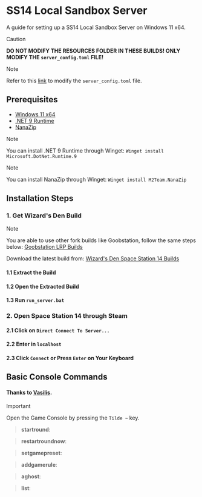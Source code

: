 # SS14 Local Sandbox Server
A guide for setting up a SS14 Local Sandbox Server on Windows 11 x64.

> [!CAUTION]
> **DO NOT MODIFY THE RESOURCES FOLDER IN THESE BUILDS! ONLY MODIFY THE `server_config.toml` FILE!**

> [!NOTE]
> Refer to this [link](https://docs.spacestation14.com/en/general-development/tips/config-file-reference.html) to modify the `server_config.toml` file.

## Prerequisites

- [Windows 11 x64](https://www.microsoft.com/en-us/software-download/windows11)
- [.NET 9 Runtime](https://dotnet.microsoft.com/en-us/download/dotnet/thank-you/runtime-9.0.1-windows-x64-installer)
- [NanaZip](https://github.com/M2Team/NanaZip/releases/download/3.1.1080.0/NanaZip_3.1.1080.0.msixbundle)

> [!NOTE]  
> You can install .NET 9 Runtime through Winget: ``Winget install Microsoft.DotNet.Runtime.9``

> [!NOTE]  
> You can install NanaZip through Winget: ``Winget install M2Team.NanaZip``

## Installation Steps

### 1. Get Wizard's Den Build

> [!NOTE] 
> You are able to use other fork builds like Goobstation, follow the same steps below: [Goobstation LRP Builds](https://cdn.simplestation.org/fork/goobstation-lrp)

Download the latest build from: [Wizard's Den Space Station 14 Builds](https://wizards.cdn.spacestation14.com/fork/wizards)

#### 1.1 Extract the Build

#### 1.2 Open the Extracted Build

#### 1.3 Run `run_server.bat`

### 2. Open Space Station 14 through Steam

#### 2.1 Click on `Direct Connect To Server...`

#### 2.2 Enter in `localhost`

#### 2.3 Click `Connect` or Press `Enter` on Your Keyboard

## Basic Console Commands

#### Thanks to [Vasilis](https://www.youtube.com/watch?v=IDBqrAGZ3cA).

> [!IMPORTANT]  
> Open the Game Console by pressing the `Tilde ~` key.

> **startround**: 

> **restartroundnow**: 

> **setgamepreset**: 

> **addgamerule**: 

> **aghost**: 

> **list**: 
